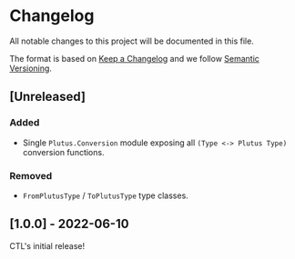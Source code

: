 # Changelog

All notable changes to this project will be documented in this file.

The format is based on [Keep a Changelog](https://keepachangelog.com/en/1.0.0/) and we follow [Semantic Versioning](https://semver.org/spec/v2.0.0.html).

## [Unreleased]

### Added

- Single `Plutus.Conversion` module exposing all `(Type <-> Plutus Type)` conversion functions.

### Removed

- `FromPlutusType` / `ToPlutusType` type classes.


## [1.0.0] - 2022-06-10

CTL's initial release!
